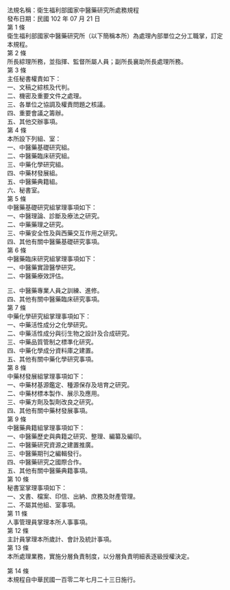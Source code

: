 法規名稱：衛生福利部國家中醫藥研究所處務規程  
發布日期：民國 102 年 07 月 21 日  
第 1 條  
衛生福利部國家中醫藥研究所（以下簡稱本所）為處理內部單位之分工職掌，訂定本規程。  
第 2 條  
所長綜理所務，並指揮、監督所屬人員；副所長襄助所長處理所務。  
第 3 條  
主任秘書權責如下：  
一、文稿之綜核及代判。  
二、機密及重要文件之處理。  
三、各單位之協調及權責問題之核議。  
四、重要會議之籌辦。  
五、其他交辦事項。  
第 4 條  
本所設下列組、室：  
一、中醫藥基礎研究組。  
二、中醫藥臨床研究組。  
三、中藥化學研究組。  
四、中藥材發展組。  
五、中醫藥典籍組。  
六、秘書室。  
第 5 條  
中醫藥基礎研究組掌理事項如下：  
一、中醫理論、診斷及療法之研究。  
二、中藥藥理之研究。  
三、中藥安全性及與西藥交互作用之研究。  
四、其他有關中醫藥基礎研究事項。  
第 6 條  
中醫藥臨床研究組掌理事項如下：  
一、中醫藥實證醫學研究。  
二、中醫藥療效評估。  


三、中醫藥專業人員之訓練、進修。  
四、其他有關中醫藥臨床研究事項。  
第 7 條  
中藥化學研究組掌理事項如下：  
一、中藥活性成分之化學研究。  
二、中藥活性成分與衍生物之設計及合成研究。  
三、中藥品質管制之標準化研究。  
四、中藥化學成分資料庫之建置。  
五、其他有關中藥化學研究事項。  
第 8 條  
中藥材發展組掌理事項如下：  
一、中藥材基源鑑定、種源保存及培育之研究。  
二、中藥材標本製作、展示及應用。  
三、中藥方劑及製劑改良之研究。  
四、其他有關中藥材發展事項。  
第 9 條  
中醫藥典籍組掌理事項如下：  
一、中醫藥歷史與典籍之研究、整理、編纂及編印。  
二、中醫藥研究資源之建置推廣。  
三、中醫藥期刊之編輯發行。  
四、中醫藥研究之國際合作。  
五、其他有關中醫藥典籍事項。  
第 10 條  
秘書室掌理事項如下：  
一、文書、檔案、印信、出納、庶務及財產管理。  
二、不屬其他組、室事項。  
第 11 條  
人事管理員掌理本所人事事項。  
第 12 條  
主計員掌理本所歲計、會計及統計事項。  
第 13 條  
本所處理業務，實施分層負責制度，以分層負責明細表逐級授權決定。  


第 14 條  
本規程自中華民國一百零二年七月二十三日施行。  


